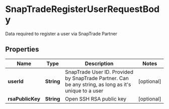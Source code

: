 

# SnapTradeRegisterUserRequestBody

Data required to register a user via SnapTrade Partner

## Properties

| Name | Type | Description | Notes |
|------------ | ------------- | ------------- | -------------|
|**userId** | **String** | SnapTrade User ID. Provided by SnapTrade Partner. Can be any string, as long as it&#39;s unique to a user |  [optional] |
|**rsaPublicKey** | **String** | Open SSH RSA public key |  [optional] |



